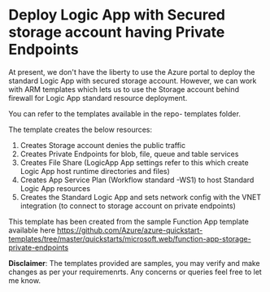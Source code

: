 # Deploy Logic App with Secured storage account having Private Endpoints

At present, we don't have the liberty to use the Azure portal to deploy the standard Logic App with secured storage account. However, we can work with ARM templates which lets us to use the Storage account behind firewall for Logic App standard resource deployment.

You can refer to the templates available in the repo- templates folder.

The template creates the below resources:
1. Creates Storage account denies the public traffic
2. Creates Private Endpoints for blob, file, queue and table services
3. Creates File Share (LogicApp App settings refer to this which create Logic App host runtime directories and files)
4. Creates App Service Plan (Workflow standard -WS1) to host Standard Logic App resources
5. Creates the Standard Logic App and sets network config with the VNET integration (to connect to storage account on private endpoints)

This template has been created from the sample Function App template available here https://github.com/Azure/azure-quickstart-templates/tree/master/quickstarts/microsoft.web/function-app-storage-private-endpoints

**Disclaimer**: The templates provided are samples, you may verify and make changes as per your requiremenrts. Any concerns or queries feel free to let me know.
